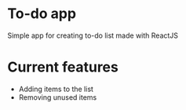 # To-do app

Simple app for creating to-do list made with ReactJS

# Current features
- Adding items to the list
- Removing unused items
